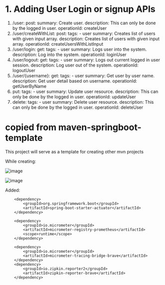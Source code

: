 # 1. Adding User Login or signup APIs
1.    /user:
    	post:
	      summary: Create user.
	      description: This can only be done by the logged in user.
	      operationId: createUser
2.   /user/createWithList:
	    post:
	      tags:
	        - user
	      summary: Creates list of users with given input array.
	      description: Creates list of users with given input array.
	      operationId: createUsersWithListInput
  3. /user/login:
	    get:
	      tags:
	        - user
	      summary: Logs user into the system.
	      description: Log into the system.
	      operationId: loginUser
4.  /user/logout:
	    get:
	      tags:
	        - user
	      summary: Logs out current logged in user session.
	      description: Log user out of the system.
	      operationId: logoutUser
5.  /user/{username}:
	    get:
	      tags:
	        - user
	      summary: Get user by user name.
	      description: Get user detail based on username.
	      operationId: getUserByName
6.  put:
      tags:
        - user
      summary: Update user resource.
      description: This can only be done by the logged in user.
      operationId: updateUser
7.  delete:
      tags:
        - user
      summary: Delete user resource.
      description: This can only be done by the logged in user.
      operationId: deleteUser

	


# copied from maven-springboot-template
This project will serve as a template for creating other mvn projects


While creating:

![image](https://github.com/user-attachments/assets/9cc31fdf-5dd4-4cc3-88f7-cd9ba8642513)

![image](https://github.com/user-attachments/assets/34fc972a-16d9-44c2-b879-0cc805ca0b2f)

Added:

<!-- core Micrometer dependency and a dependency for the specific monitoring 
			system you want to integrate with -->
		<dependency>
			<groupId>org.springframework.boot</groupId>
			<artifactId>spring-boot-starter-actuator</artifactId>
		</dependency>

		<dependency>
			<groupId>io.micrometer</groupId>
			<artifactId>micrometer-registry-prometheus</artifactId>
			<scope>runtime</scope>
		</dependency>

		<dependency>
			<groupId>io.micrometer</groupId>
			<artifactId>micrometer-tracing-bridge-brave</artifactId>
		</dependency>
		<dependency>
			<groupId>io.zipkin.reporter2</groupId>
			<artifactId>zipkin-reporter-brave</artifactId>
		</dependency>
<!-- Micrometer End -->

  
